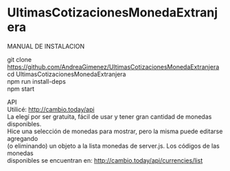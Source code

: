 # UltimasCotizacionesMonedaExtranjera  

MANUAL DE INSTALACION  

git clone https://github.com/AndreaGimenez/UltimasCotizacionesMonedaExtranjera  
cd UltimasCotizacionesMonedaExtranjera  
npm run install-deps  
npm start  

API  
Utilicé: http://cambio.today/api  
La elegí por ser gratuita, fácil de usar y tener gran cantidad de monedas disponibles.  
Hice una selección de monedas para mostrar, pero la misma puede editarse agregando  
(o eliminando) un objeto a la lista monedas de server.js. Los códigos de las monedas  
disponibles se encuentran en: http://cambio.today/api/currencies/list  
